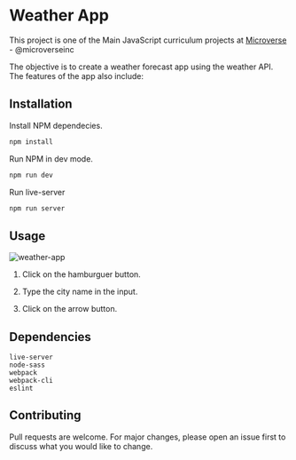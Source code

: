 # Weather App

This project is one of the Main JavaScript curriculum projects at [Microverse](https://https://www.microverse.org/) - @microverseinc

The objective is to create a weather forecast app using the weather API. The features of the app also include:

## Installation

Install NPM dependecies.

```bash
npm install
```

Run NPM in dev mode.

```bash
npm run dev
```

Run live-server

```bash
npm run server
```

## Usage

![weather-app](https://user-images.githubusercontent.com/30977845/69987588-9c144e00-151e-11ea-878d-e99cc4ee2254.gif)

1. Click on the hamburguer button.

2. Type the city name in the input.

3. Click on the arrow button.

## Dependencies

```
live-server
node-sass
webpack
webpack-cli
eslint
```

## Contributing
Pull requests are welcome. For major changes, please open an issue first to discuss what you would like to change.
